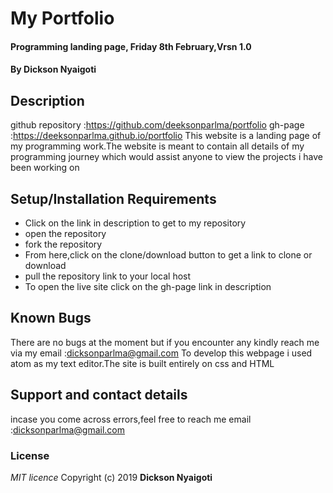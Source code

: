 
# My Portfolio
#### Programming landing page, Friday 8th February,Vrsn 1.0
#### By **Dickson Nyaigoti**
## Description
github repository :https://github.com/deeksonparlma/portfolio
gh-page :https://deeksonparlma.github.io/portfolio
This website is a landing page of my programming work.The website is meant to contain all details of my programming journey which would assist anyone to view the projects i have been working on
## Setup/Installation Requirements
* Click on the link in description to get to my repository
* open the repository
* fork the repository
* From here,click on the clone/download button to get a link to clone or download
* pull the repository link to your local host
* To open the live site click on the gh-page link in description
## Known Bugs
There are no bugs at the moment but if you encounter any kindly reach me via my email :dicksonparlma@gmail.com
 To develop this webpage i used atom as my text editor.The site is built entirely on css and HTML
## Support and contact details
 incase you come across errors,feel free to reach me
email :dicksonparlma@gmail.com
### License
*MIT licence*
Copyright (c) 2019 **Dickson Nyaigoti**
